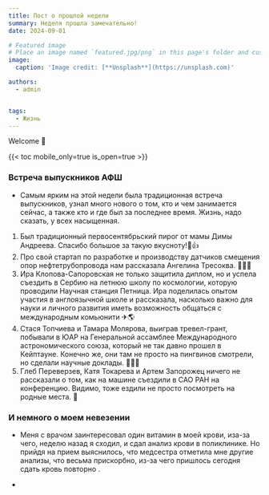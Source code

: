 ```yaml
---
title: Пост о прошлой недели
summary: Неделя прошла замечательно! 
date: 2024-09-01

# Featured image
# Place an image named `featured.jpg/png` in this page's folder and customize its options here.
image:
  caption: 'Image credit: [**Unsplash**](https://unsplash.com)'

authors:
  - admin


tags:
  - Жизнь
---
```


Welcome 👋

{{< toc mobile_only=true is_open=true >}}

### Встреча выпускников АФШ
- Самым ярким на этой недели была традиционная встреча выпускников, узнал много нового о том, кто и чем занимается сейчас, а также кто и где был за последнее время. Жизнь, надо сказать, у всех насыщенная.
1. Был традиционный первосентябрьский пирог от мамы Димы Андреева. Спасибо большое за такую вкусноту!🥮👍
2. Про свой стартап по разработке и производству датчиков смещения опор нефтетрубопровода нам рассказала Ангелина Тресоква. 🚀🚀🚀
3. Ира Клопова-Сапоровская не только защитила диплом, но и успела съездить в Сербию на летнюю школу по космологии, которую проводили Научная станция Петница. Ира поделилась опытом участия в англоязычной школе и рассказала, насколько важно для науки и личного развития иметь возможность общаться с международным комьюнити ✈🌎
4. Стася Топчиева и Тамара Молярова, выиграв тревел-грант, побывали в ЮАР на Генеральной ассамблее Международного астрономического союза, который не так давно прошел в Кейптауне. Конечно же, они там не просто на пингвинов смотрели, но сделали научные доклады. 🐧🐧🐧
5. Глеб Переверзев, Катя Токарева и Артем Запорожец ничего  не рассказали о том, как на машине съездили в САО РАН на конференцию. Видимо, тоже ездили не просто посмотреть на родные места. 🚗



### И немного о моем невезении 
- Меня с врачом заинтересовал один витамин в моей крови, иза-за чего, неделю назад я сходил, и сдал анализ крови в поликлинике. Но прийдя на прием выяснилось, что медсестра отметила мне другие анализы, что весьма прискорбно, из-за чего пришлось сегодня сдать кровь повторно .  






- 




